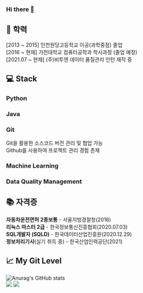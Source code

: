 ### Hi there 👋  
## 🏫 학력  
[2013 ~ 2015] 인천원당고등학교 이공(과학중점) 졸업  
[2016 ~ 현재] 가천대학교 컴퓨터공학과 학사과정 (졸업 예정)  
[2021.07 ~ 현재] (주)비투엔 데이터 품질관리 인턴 재직 중  
  
## 💻 Stack  
### Python  
### Java  
### Git  
Git을 활용한 소스코드 버전 관리 및 협업 가능  
Github를 사용하여 프로젝트 관리 경험 존재  
### Machine Learning  
### Data Quality Management  
  
## 📚 자격증  
**자동차운전면허 2종보통** - 서울지방경찰청(2016)  
**리눅스 마스터 2급** - 한국정보통신진흥협회(2020.07.03)  
**SQL개발자 (SQLD)** - 한국데이터산업진흥원(2020.12.29)  
**정보처리기사**(실기 취득 중) - 한국산업인력공단(2021)  
  
## 📈 My Git Level
![Anurag's GitHub stats](https://github-readme-stats.vercel.app/api?username=leejiyoon7&show_icons=true&theme=buefy)  
<img src="https://img.shields.io/github/followers/leejiyoon7?style=social">  <a href="https://hits.seeyoufarm.com"><img src="https://hits.seeyoufarm.com/api/count/incr/badge.svg?url=https%3A%2F%2Fgithub.com%2Fleejiyoon7&count_bg=%2379C83D&title_bg=%23555555&icon=&icon_color=%23E7E7E7&title=hits&edge_flat=false"/></a>

